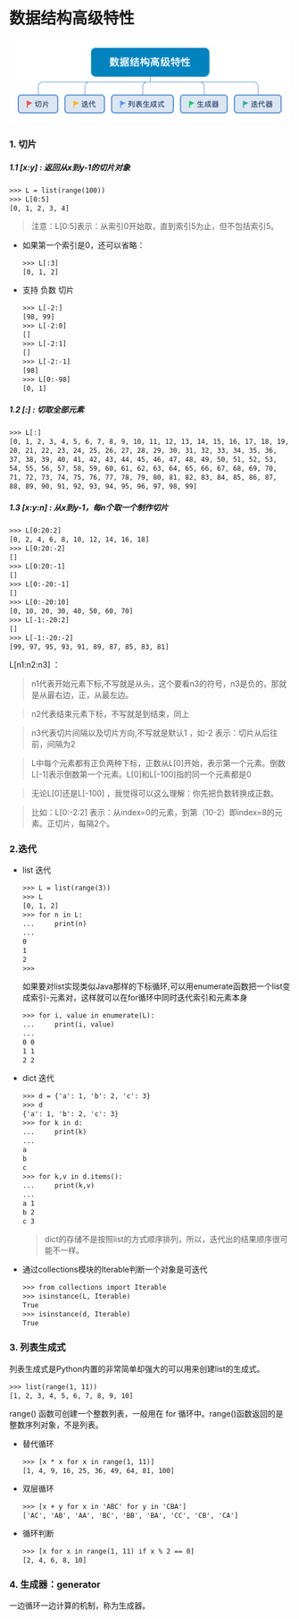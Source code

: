 # 数据结构高级特性

![avatar](数据结构高级特性.png)

### 1. 切片

##### 1.1 [x:y] :  返回从x到y-1的切片对象

```
>>> L = list(range(100))
>>> L[0:5]
[0, 1, 2, 3, 4]
```
> 注意：L[0:5]表示：从索引0开始取，直到索引5为止，但不包括索引5。

- 如果第一个索引是0，还可以省略：
    ```
    >>> L[:3]
    [0, 1, 2]
    ```
- 支持 负数 切片
    ```
    >>> L[-2:]
    [98, 99]
    >>> L[-2:0]
    []
    >>> L[-2:1]
    []
    >>> L[-2:-1]
    [98]
    >>> L[0:-98]
    [0, 1]
    ```

##### 1.2 [:] : 切取全部元素
```
>>> L[:]
[0, 1, 2, 3, 4, 5, 6, 7, 8, 9, 10, 11, 12, 13, 14, 15, 16, 17, 18, 19, 20, 21, 22, 23, 24, 25, 26, 27, 28, 29, 30, 31, 32, 33, 34, 35, 36, 37, 38, 39, 40, 41, 42, 43, 44, 45, 46, 47, 48, 49, 50, 51, 52, 53, 54, 55, 56, 57, 58, 59, 60, 61, 62, 63, 64, 65, 66, 67, 68, 69, 70, 71, 72, 73, 74, 75, 76, 77, 78, 79, 80, 81, 82, 83, 84, 85, 86, 87, 88, 89, 90, 91, 92, 93, 94, 95, 96, 97, 98, 99]
```

##### 1.3 [x:y:n] : 从x到y-1，每n个取一个制作切片
```
>>> L[0:20:2]
[0, 2, 4, 6, 8, 10, 12, 14, 16, 18]
>>> L[0:20:-2]
[]
>>> L[0:20:-1]
[]
>>> L[0:-20:-1]
[]
>>> L[0:-20:10]
[0, 10, 20, 30, 40, 50, 60, 70]
>>> L[-1:-20:2]
[]
>>> L[-1:-20:-2]
[99, 97, 95, 93, 91, 89, 87, 85, 83, 81]
```
L[n1:n2:n3] ：

>n1代表开始元素下标,不写就是从头，这个要看n3的符号，n3是负的，那就是从最右边，正，从最左边。

>n2代表结束元素下标，不写就是到结束，同上

>n3代表切片间隔以及切片方向,不写就是默认1 ，如-2 表示：切片从后往前，间隔为2

>L中每个元素都有正负两种下标，正数从L[0]开始，表示第一个元素。倒数L[-1]表示倒数第一个元素。L[0]和L[-100]指的同一个元素都是0

>无论L[0]还是L[-100] ，我觉得可以这么理解：你先把负数转换成正数。

>比如：L[0:-2:2]  表示：从index=0的元素，到第（10-2）即index=8的元素。正切片，每隔2个。

### 2.迭代

- list 迭代
    ```
    >>> L = list(range(3))
    >>> L
    [0, 1, 2]
    >>> for n in L:
    ...     print(n)
    ... 
    0
    1
    2
    >>> 
    ```
    如果要对list实现类似Java那样的下标循环,可以用enumerate函数把一个list变成索引-元素对，这样就可以在for循环中同时迭代索引和元素本身
    ```
    >>> for i, value in enumerate(L):
    ...     print(i, value)
    ... 
    0 0
    1 1
    2 2
    ```


- dict 迭代

    ```
    >>> d = {'a': 1, 'b': 2, 'c': 3}
    >>> d
    {'a': 1, 'b': 2, 'c': 3}
    >>> for k in d:
    ...     print(k)
    ... 
    a
    b
    c
    >>> for k,v in d.items():
    ...     print(k,v)
    ... 
    a 1
    b 2
    c 3
    ```
    > dict的存储不是按照list的方式顺序排列，所以，迭代出的结果顺序很可能不一样。

- 通过collections模块的Iterable判断一个对象是可迭代

    ```
    >>> from collections import Iterable
    >>> isinstance(L, Iterable)
    True
    >>> isinstance(d, Iterable)
    True
    ```

### 3. 列表生成式

列表生成式是Python内置的非常简单却强大的可以用来创建list的生成式。
```
>>> list(range(1, 11))
[1, 2, 3, 4, 5, 6, 7, 8, 9, 10]
```
range() 函数可创建一个整数列表，一般用在 for 循环中。range()函数返回的是整数序列对象，不是列表。

- 替代循环
    ```
    >>> [x * x for x in range(1, 11)]
    [1, 4, 9, 16, 25, 36, 49, 64, 81, 100]
    ```

- 双层循环
    ```
    >>> [x + y for x in 'ABC' for y in 'CBA']
    ['AC', 'AB', 'AA', 'BC', 'BB', 'BA', 'CC', 'CB', 'CA']
    ```

- 循环判断
    ```
    >>> [x for x in range(1, 11) if x % 2 == 0]
    [2, 4, 6, 8, 10]
    ```

### 4. 生成器：generator

一边循环一边计算的机制，称为生成器。
